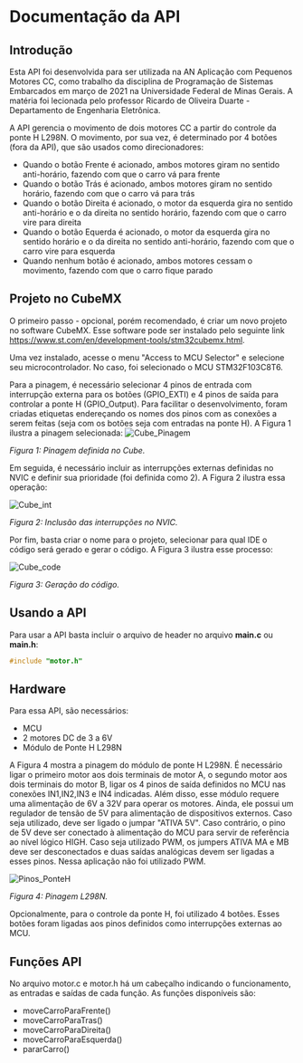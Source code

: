 # Documentação da API

## Introdução
  
Esta API foi desenvolvida para ser utilizada na AN Aplicação com Pequenos Motores CC, como trabalho da disciplina de Programação de Sistemas Embarcados em março de 2021 na Universidade Federal de Minas Gerais. A matéria foi lecionada pelo professor Ricardo de Oliveira Duarte - Departamento de Engenharia Eletrônica.

A API gerencia o movimento de dois motores CC a partir do controle da ponte H L298N. O movimento, por sua vez, é determinado por 4 botões (fora da API), que são usados como direcionadores:
* Quando o botão Frente é acionado, ambos motores giram no sentido anti-horário, fazendo com que o carro vá para frente
* Quando o botão Trás é acionado, ambos motores giram no sentido horário, fazendo com que o carro vá para trás
* Quando o botão Direita é acionado, o motor da esquerda gira no sentido anti-horário e o da direita no sentido horário, fazendo com que o carro vire para direita
* Quando o botão Equerda é acionado, o motor da esquerda gira no sentido horário e o da direita no sentido anti-horário, fazendo com que o carro vire para esquerda
* Quando nenhum botão é acionado, ambos motores cessam o movimento, fazendo com que o carro fique parado

## Projeto no CubeMX
O primeiro passo - opcional, porém recomendado, é criar um novo projeto no software CubeMX. Esse software pode ser instalado pelo seguinte link
https://www.st.com/en/development-tools/stm32cubemx.html.

Uma vez instalado, acesse o menu "Access to MCU Selector" e selecione seu microcontrolador. No caso, foi selecionado o MCU STM32F103C8T6.

Para a pinagem, é necessário selecionar 4 pinos de entrada com interrupção externa para os botões (GPIO_EXTI) e 4 pinos de saída para controlar a ponte H (GPIO_Output). Para facilitar o desenvolvimento, foram criadas etiquetas endereçando os nomes dos pinos com as conexões a serem feitas (seja com os botões seja com entradas na ponte H). A Figura 1 ilustra a pinagem selecionada:
![Cube_Pinagem](https://github.com/LucasHofner/Carro_MotorCC/blob/master/Images/pinout.PNG)

_Figura 1: Pinagem definida no Cube._

Em seguida, é necessário incluir as interrupções externas definidas no NVIC e definir sua prioridade (foi definida como 2). A Figura 2 ilustra essa operação:

![Cube_int](https://github.com/LucasHofner/Carro_MotorCC/blob/master/Images/interrup.PNG)

_Figura 2: Inclusão das interrupções no NVIC._

Por fim, basta criar o nome para o projeto, selecionar para qual IDE o código será gerado e gerar o código. A Figura 3 ilustra esse processo:

![Cube_code](https://github.com/LucasHofner/Carro_MotorCC/blob/master/Images/codegen.PNG)

_Figura 3: Geração do código._

## Usando a API

Para usar a API basta incluir o arquivo de header no arquivo **main.c** ou **main.h**:
~~~c++
#include "motor.h"
~~~ 

## Hardware
Para essa API, são necessários:
* MCU
* 2 motores DC de 3 a 6V
* Módulo de Ponte H L298N

A Figura 4 mostra a pinagem do módulo de ponte H L298N. É necessário ligar o primeiro motor aos dois terminais de motor A, o segundo motor aos dois terminais do motor B, ligar os 4 pinos de saída definidos no MCU nas conexões IN1,IN2,IN3 e IN4 indicadas. Além disso, esse módulo requere uma alimentação de 6V a 32V para operar os motores. Ainda, ele possui um regulador de tensão de 5V para alimentação de dispositivos externos. Caso seja utilizado, deve ser ligado o jumpar "ATIVA 5V". Caso contrário, o pino de 5V deve ser conectado à alimentação do MCU para servir de referência ao nível lógico HIGH. Caso seja utilizado PWM, os jumpers ATIVA MA e MB deve ser desconectados e duas saídas analógicas devem ser ligadas a esses pinos. Nessa aplicação não foi utilizado PWM.

![Pinos_PonteH](https://www.theengineeringprojects.com/wp-content/uploads/2017/07/L298-Pinout.jpg)

_Figura 4: Pinagem L298N._

Opcionalmente, para o controle da ponte H, foi utilizado 4 botões. Esses botões foram ligadas aos pinos definidos como interrupções externas ao MCU.



## Funções API 
No arquivo motor.c e motor.h há um cabeçalho indicando o funcionamento, as entradas e saídas de cada função. As funções disponíveis são:
* moveCarroParaFrente()
* moveCarroParaTras()
* moveCarroParaDireita()
* moveCarroParaEsquerda()
* pararCarro()
